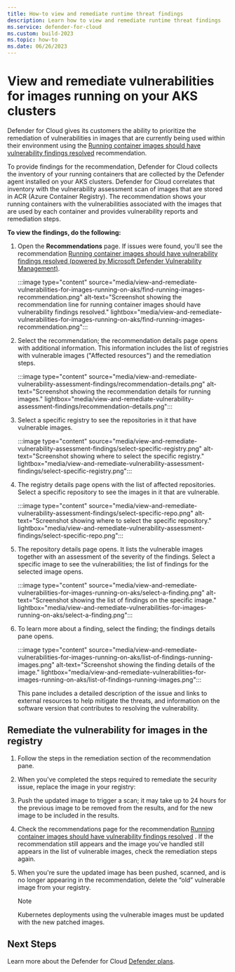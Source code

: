 ```yaml
---
title: How-to view and remediate runtime threat findings 
description: Learn how to view and remediate runtime threat findings
ms.service: defender-for-cloud
ms.custom: build-2023
ms.topic: how-to
ms.date: 06/26/2023
---
```


# View and remediate vulnerabilities for images running on your AKS clusters

Defender for Cloud gives its customers the ability to prioritize the remediation of vulnerabilities in images that are currently being used within their environment using the [Running container images should have vulnerability findings resolved](https://portal.azure.com/#view/Microsoft_Azure_Security_CloudNativeCompute/KubernetesRuntimeVisibilityRecommendationDetailsBlade/assessmentKey/41503391-efa5-47ee-9282-4eff6131462ce) recommendation.

To provide findings for the recommendation, Defender for Cloud collects the inventory of your running containers that are collected by the Defender agent installed on your AKS clusters. Defender for Cloud correlates that inventory with the vulnerability assessment scan of images that are stored in ACR (Azure Container Registry). The recommendation shows your running containers with the vulnerabilities associated with the images that are used by each container and provides vulnerability reports and remediation steps. 

**To view the findings, do the following:**  

1. Open the **Recommendations** page. If issues were found, you'll see the recommendation [Running container images should have vulnerability findings resolved (powered by Microsoft Defender Vulnerability Management)](https://portal.azure.com/#blade/Microsoft_Azure_Security/RecommendationsBlade/assessmentKey/c609cf0f-71ab-41e9-a3c6-9a1f7fe1b8d5). 

    :::image type="content" source="media/view-and-remediate-vulnerabilities-for-images-running-on-aks/find-running-images-recommendation.png" alt-text="Screenshot showing the recommendation line for running container images should have vulnerability findings resolved." lightbox="media/view-and-remediate-vulnerabilities-for-images-running-on-aks/find-running-images-recommendation.png"::: 

1. Select the recommendation; the recommendation details page opens with additional information. This information includes the list of registries with vulnerable images ("Affected resources") and the remediation steps.

    :::image type="content" source="media/view-and-remediate-vulnerability-assessment-findings/recommendation-details.png" alt-text="Screenshot showing the recommendation details for running images." lightbox="media/view-and-remediate-vulnerability-assessment-findings/recommendation-details.png":::

1. Select a specific registry to see the repositories in it that have vulnerable images. 

    :::image type="content" source="media/view-and-remediate-vulnerability-assessment-findings/select-specific-registry.png" alt-text="Screenshot showing where to select the specific registry." lightbox="media/view-and-remediate-vulnerability-assessment-findings/select-specific-registry.png":::

1. The registry details page opens with the list of affected repositories. Select a specific repository to see the images in it that are vulnerable. 

    :::image type="content" source="media/view-and-remediate-vulnerability-assessment-findings/select-specific-repo.png" alt-text="Screenshot showing where to select the specific repository." lightbox="media/view-and-remediate-vulnerability-assessment-findings/select-specific-repo.png":::

 1. The repository details page opens. It lists the vulnerable images together with an assessment of the severity of the findings. Select a specific image to see the vulnerabilities;  the list of findings for the selected image opens.

    :::image type="content" source="media/view-and-remediate-vulnerabilities-for-images-running-on-aks/select-a-finding.png" alt-text="Screenshot showing the list of findings on the specific image." lightbox="media/view-and-remediate-vulnerabilities-for-images-running-on-aks/select-a-finding.png":::

1. To learn more about a finding, select the finding; the findings details pane opens. 
 
    :::image type="content" source="media/view-and-remediate-vulnerabilities-for-images-running-on-aks/list-of-findings-running-images.png" alt-text="Screenshot showing the finding details of the image." lightbox="media/view-and-remediate-vulnerabilities-for-images-running-on-aks/list-of-findings-running-images.png"::: 

    This pane includes a detailed description of the issue and links to external resources to help mitigate the threats, and information on the software version that contributes to resolving the vulnerability.  

## Remediate the vulnerability for images in the registry 

1. Follow the steps in the remediation section of the recommendation pane. 
1. When you've completed the steps required to remediate the security issue, replace the image in your registry: 
1. Push the updated image to trigger a scan; it may take up to 24 hours for the previous image to be removed from the results, and for the new image to be included in the results.
1. Check the recommendations page for the recommendation [Running container images should have vulnerability findings resolved](https://portal.azure.com/#view/Microsoft_Azure_Security_CloudNativeCompute/KubernetesRuntimeVisibilityRecommendationDetailsBlade/assessmentKey/41503391-efa5-47ee-9282-4eff6131462c) . 
    If the recommendation still appears and the image you've handled still appears in the list of vulnerable images, check the remediation steps again. 
1. When you're sure the updated image has been pushed, scanned, and is no longer appearing in the recommendation, delete the “old” vulnerable image from your registry. 

    > [!NOTE]
    > Kubernetes deployments using the vulnerable images must be updated with the new patched images. 


## Next Steps 

 Learn more about the Defender for Cloud [Defender plans](defender-for-cloud-introduction.md#protect-cloud-workloads).